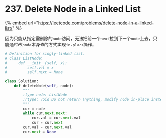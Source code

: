 # 237. Delete Node in a Linked List

{% embed url="https://leetcode.com/problems/delete-node-in-a-linked-list/" %}

因为只能从指定需删除的`node`访问，无法把前一个`next`拉到下一个`node`上去，只能通过改`node`本身值的方式实现`in-place`操作。

```python
# Definition for singly-linked list.
# class ListNode:
#     def __init__(self, x):
#         self.val = x
#         self.next = None

class Solution:
    def deleteNode(self, node):
        """
        :type node: ListNode
        :rtype: void Do not return anything, modify node in-place instead.
        """
        cur = node
        while cur.next.next:
            cur.val = cur.next.val
            cur = cur.next
        cur.val = cur.next.val
        cur.next = None
```

